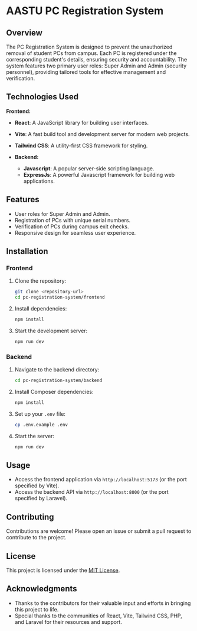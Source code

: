 # AASTU PC Registration System

## Overview

The PC Registration System is designed to prevent the unauthorized removal of student PCs from campus. Each PC is registered under the corresponding student's details, ensuring security and accountability. The system features two primary user roles: Super Admin and Admin (security personnel), providing tailored tools for effective management and verification.

## Technologies Used

 **Frontend:** 
  - **React**: A JavaScript library for building user interfaces.
  - **Vite**: A fast build tool and development server for modern web projects.
  - **Tailwind CSS**: A utility-first CSS framework for styling.

- **Backend:** 
  - **Javascript**: A popular server-side scripting language.
  - **ExpressJs**: A powerful Javascript framework for building web applications.

## Features

- User roles for Super Admin and Admin.
- Registration of PCs with unique serial numbers.
- Verification of PCs during campus exit checks.
- Responsive design for seamless user experience.

## Installation

### Frontend

1. Clone the repository:
   ```bash
   git clone <repository-url>
   cd pc-registration-system/frontend
   ```

2. Install dependencies:
   ```bash
   npm install
   ```

3. Start the development server:
   ```bash
   npm run dev
   ```

### Backend

1. Navigate to the backend directory:
   ```bash
   cd pc-registration-system/backend
   ```

2. Install Composer dependencies:
   ```bash
   npm install
   ```

3. Set up your `.env` file:
   ```bash
   cp .env.example .env
   ```

4. Start the server:
   ```bash
   npm run dev
   ```

## Usage

- Access the frontend application via `http://localhost:5173` (or the port specified by Vite).
- Access the backend API via `http://localhost:8000` (or the port specified by Laravel).

## Contributing

Contributions are welcome! Please open an issue or submit a pull request to contribute to the project.

## License

This project is licensed under the [MIT License](LICENSE).

## Acknowledgments

- Thanks to the contributors for their valuable input and efforts in bringing this project to life.
- Special thanks to the communities of React, Vite, Tailwind CSS, PHP, and Laravel for their resources and support.

